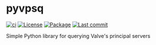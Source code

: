 # pyvpsq

[![ci](https://img.shields.io/github/actions/workflow/status/cetteup/pyvpsq/ci.yml?label=ci)](https://github.com/cetteup/pyvpsq/actions?query=workflow%3Aci)
[![License](https://img.shields.io/github/license/cetteup/pyvpsq)](/LICENSE)
[![Package](https://img.shields.io/pypi/v/pyvpsq)](https://pypi.org/project/pyvpsq/)
[![Last commit](https://img.shields.io/github/last-commit/cetteup/pyvpsq)](https://github.com/cetteup/pyvpsq/commits/main)

Simple Python library for querying Valve's principal servers
